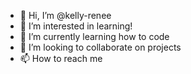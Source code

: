 - 👋 Hi, I’m @kelly-renee
- 👀 I’m interested in learning! 
- 🌱 I’m currently learning how to code
- 💞️ I’m looking to collaborate on projects
- 📫 How to reach me 

<!---
kelly-renee/kelly-renee is a ✨ special ✨ repository because its `README.md` (this file) appears on your GitHub profile.
You can click the Preview link to take a look at your changes.
--->

